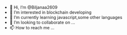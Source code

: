 - 👋 Hi, I’m @Biljanaa2609
- 👀 I’m interested in blockchain developing
- 🌱 I’m currently learning javascript,some other languages
- 💞️ I’m looking to collaborate on ...
- 📫 How to reach me ...

<!---
Biljanaa2609/Biljanaa2609 is a ✨ special ✨ repository because its `README.md` (this file) appears on your GitHub profile.
You can click the Preview link to take a look at your changes.
--->
